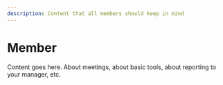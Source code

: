 ```yaml
---
description: Content that all members should keep in mind
---
```


# Member

Content goes here. About meetings, about basic tools, about reporting to your manager, etc.&#x20;
